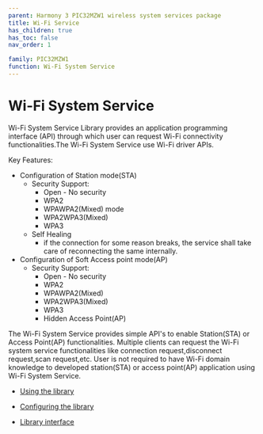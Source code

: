 ```yaml
---
parent: Harmony 3 PIC32MZW1 wireless system services package
title: Wi-Fi Service
has_children: true
has_toc: false
nav_order: 1

family: PIC32MZW1
function: Wi-Fi System Service
---
```


# Wi-Fi System Service

Wi-Fi System Service Library provides an application programming interface (API) through which user can request Wi-Fi connectivity functionalities.The Wi-Fi System Service use Wi-Fi driver APIs.

Key Features:
- Configuration of Station mode(STA) 
    - Security Support:
        - Open - No security 
        - WPA2 
        - WPAWPA2(Mixed) mode
        - WPA2WPA3(Mixed) 
        - WPA3 
    - Self Healing<br>
        - if the connection for some reason breaks, the service shall take care of reconnecting the same internally. 
- Configuration of Soft Access point mode(AP) 
    - Security Support: 
        - Open - No security 
        - WPA2
        - WPAWPA2(Mixed) 
        - WPA2WPA3(Mixed) 
        - WPA3
        - Hidden Access Point(AP)  

The Wi-Fi System Service provides simple API's to enable Station(STA) or Access Point(AP) functionalities. Multiple clients can request the Wi-Fi system service functionalities like connection request,disconnect request,scan request,etc. User is not required to have Wi-Fi domain knowledge to developed station(STA) or access point(AP) application using Wi-Fi System Service.

* [Using the library](usage.md/#using-the-library)

* [Configuring the library](configuration.md/#configuring-the-library)

* [Library interface](interface.md)

